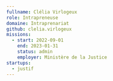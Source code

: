 ```yaml
---
fullname: Clélia Virlogeux 
role: Intrapreneuse 
domaine: Intraprenariat
github: clelia.virlogeux
missions:
  - start: 2022-09-01
    end: 2023-01-31
    status: admin
    employer: Ministère de la Justice 
startups:
  - justif
---
```



